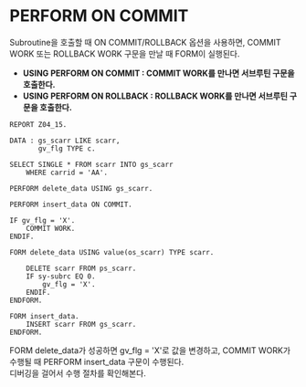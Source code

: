 # PERFORM ON COMMIT
Subroutine을 호출할 때 ON COMMIT/ROLLBACK 옵션을 사용하면, COMMIT WORK 또는 ROLLBACK WORK 구문을 만날 때 FORM이 실행된다.

- **USING PERFORM ON COMMIT : COMMIT WORK를 만나면 서브루틴 구문을 호출한다.**
- **USING PERFORM ON ROLLBACK : ROLLBACK WORK를 만나면 서브루틴 구문을 호출한다.**

```ABAP
REPORT Z04_15.

DATA : gs_scarr LIKE scarr,
       gv_flg TYPE c.

SELECT SINGLE * FROM scarr INTO gs_scarr
    WHERE carrid = 'AA'.

PERFORM delete_data USING gs_scarr.

PERFORM insert_data ON COMMIT.

IF gv_flg = 'X'.
    COMMIT WORK.
ENDIF.

FORM delete_data USING value(os_scarr) TYPE scarr.

    DELETE scarr FROM ps_scarr.
    IF sy-subrc EQ 0.
        gv_flg = 'X'.
    ENDIF.
ENDFORM.

FORM insert_data.
    INSERT scarr FROM gs_scarr.
ENDFORM.    
```

FORM delete_data가 성공하면 gv_flg = 'X'로 값을 변경하고, COMMIT WORK가 수행될 때 PERFORM insert_data 구문이 수행된다. <br>
디버깅을 걸어서 수행 절차를 확인해본다.